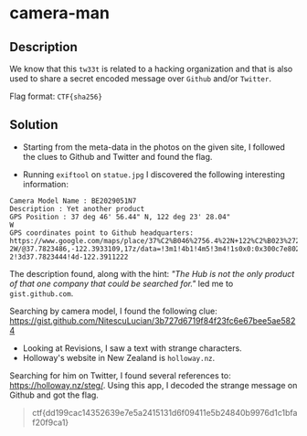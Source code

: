 # camera-man

## Description

We know that this `tw33t` is related to a hacking organization and that is also used to share a secret encoded message over `Github` and/or `Twitter`.

Flag format: `CTF{sha256}`

## Solution

* Starting from the meta-data in the photos on the given site, I followed the clues to Github and Twitter and found the flag.

* Running `exiftool` on `statue.jpg` I discovered the following interesting information:

```text
Camera Model Name : BE2029051N7
Description : Yet another product
GPS Position : 37 deg 46' 56.44" N, 122 deg 23' 28.04"
W
GPS coordinates point to Github headquarters:
https://www.google.com/maps/place/37%C2%B046%2756.4%22N+122%C2%B023%2728.0%2
2W/@37.7823486,-122.3933109,17z/data=!3m1!4b1!4m5!3m4!1s0x0:0x300c7e80262e7b8!8m
2!3d37.7823444!4d-122.3911222
```

The description found, along with the hint: *"The Hub is not the only product of that one company that could be searched for."* led me to `gist.github.com`.

Searching by camera model, I found the following clue: <https://gist.github.com/NitescuLucian/3b727d6719f84f23fc6e67bee5ae5824>

* Looking at Revisions, I saw a text with strange characters.
* Holloway's website in New Zealand is `holloway.nz`.

Searching for him on Twitter, I found several references to: <https://holloway.nz/steg/>.
Using this app, I decoded the strange message on Github and got the flag.

> ctf{dd199cac14352639e7e5a2415131d6f09411e5b24840b9976d1c1bfaf20f9ca1}
